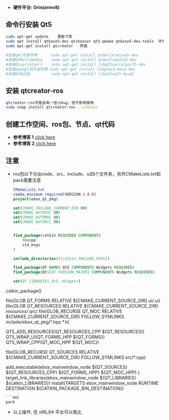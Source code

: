 * **硬件平台: Orin(armv8)**
## 命令行安装 Qt5
```bash
sudo apt-get update    更新下库
sudo apt install qtbase5-dev qtchooser qt5-qmake qtbase5-dev-tools  环境
sudo apt-get install qtcreator   界面
 
#安装qml开发环境      sudo apt-get install qtdeclarative5-dev
#安装QtMultimedia    sudo apt-get install qtmultimedia5-dev
#安装Qtserialport    sudo apt-get install libqt5serialport5-dev
#安装opengl的开发环境 sudo apt-get install libgles2-mesa-dev
#安装QtMySQL         sudo apt-get install libqt5sql5-mysql
```
## 安装 qtcreator-ros
```bash
qtcreator-ros可能会有一些小bug，但不影响使用
sudo snap install qtcreator-ros --classic 
```
## 创建工作空间、ros包、节点、qt代码
* **参考博客 1** [click here](https://blog.csdn.net/YMGogre/article/details/130588657)
* **参考博客 2** [click here](https://blog.csdn.net/m0_67254672/article/details/131939083?ops_request_misc=&request_id=&biz_id=102&utm_term=qt%20creator%20ros&utm_medium=distribute.pc_search_result.none-task-blog-2~all~sobaiduweb~default-0-131939083.nonecase&spm=1018.2226.3001.4187)
## 注意 ##
* ros包以下分出node、src、include、ui四个文件夹，另外CMakeLists.txt和pack需要注意
  ```cmake
  CMakeLists.txt
  cmake_minimum_required(VERSION 2.8.0)
  project(ebox_qt_pkg)

  set(CMAKE_INCLUDE_CURRENT_DIR ON)
  set(CMAKE_AUTOUIC ON)
  set(CMAKE_AUTOMOC ON)
  set(CMAKE_AUTORCC ON)


  find_package(catkin REQUIRED COMPONENTS
      roscpp
      std_msgs
  )

  include_directories(${catkin_INCLUDE_DIRS})

  find_package(QT NAMES Qt5 COMPONENTS Widgets REQUIRED)
  find_package(Qt${QT_VERSION_MAJOR} COMPONENTS Widgets REQUIRED)

  set(QT_LIBRARIES Qt5::Widgets)

catkin_package()

file(GLOB QT_FORMS RELATIVE ${CMAKE_CURRENT_SOURCE_DIR} ui/*.ui)
file(GLOB QT_RESOURCES RELATIVE ${CMAKE_CURRENT_SOURCE_DIR} resources/*.qrc)
file(GLOB_RECURSE QT_MOC RELATIVE ${CMAKE_CURRENT_SOURCE_DIR} FOLLOW_SYMLINKS include/ebox_qt_pkg/*.hpp *.h)

QT5_ADD_RESOURCES(QT_RESOURCES_CPP ${QT_RESOURCES})
QT5_WRAP_UI(QT_FORMS_HPP ${QT_FORMS})
QT5_WRAP_CPP(QT_MOC_HPP ${QT_MOC})


file(GLOB_RECURSE QT_SOURCES RELATIVE ${CMAKE_CURRENT_SOURCE_DIR} FOLLOW_SYMLINKS src/*.cpp)

add_executable(ebox_mainwindow_node ${QT_SOURCES} ${QT_RESOURCES_CPP} ${QT_FORMS_HPP} ${QT_MOC_HPP} )
target_link_libraries(ebox_mainwindow_node ${QT_LIBRARIES} ${catkin_LIBRARIES})
install(TARGETS ebox_mainwindow_node RUNTIME DESTINATION ${CATKIN_PACKAGE_BIN_DESTINATION})

  ```
  ```Xml
  pack

  ```
* 以上操作, 在 x86_64 平台可以类比




